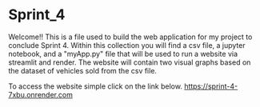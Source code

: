 # Sprint_4

Welcome!! This is a file used to build the web application for my project to conclude Sprint 4. Within this collection you will find a csv file, a jupyter notebook, and a "myApp.py" file that will be used to run a website via streamlit and render. The website will contain two visual graphs based on the dataset of vehicles sold from the csv file. 

To access the website simple click on the link below. 
https://sprint-4-7xbu.onrender.com
